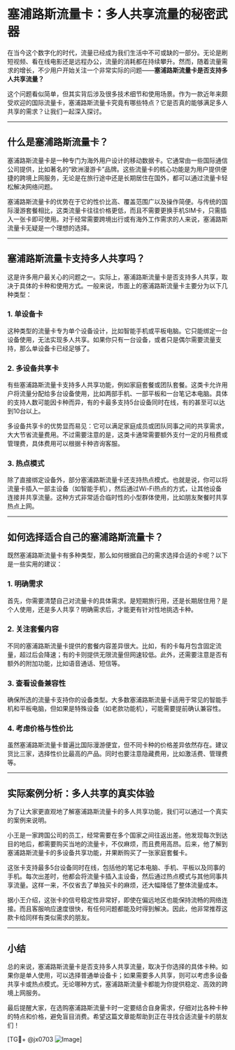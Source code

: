 # 塞浦路斯流量卡：多人共享流量的秘密武器

在当今这个数字化的时代，流量已经成为我们生活中不可或缺的一部分。无论是刷短视频、看在线电影还是远程办公，流量的消耗都在持续攀升。然而，随着流量需求的增长，不少用户开始关注一个非常实际的问题——**塞浦路斯流量卡是否支持多人共享流量？**

这个问题看似简单，但其实背后涉及很多技术细节和使用场景。作为一款近年来颇受欢迎的国际流量卡，塞浦路斯流量卡究竟有哪些特点？它是否真的能够满足多人共享的需求？让我们一起深入探讨。

---

## 什么是塞浦路斯流量卡？

塞浦路斯流量卡是一种专门为海外用户设计的移动数据卡。它通常由一些国际通信公司提供，比如著名的“欧洲漫游卡”品牌。这些流量卡的核心功能是为用户提供便捷的跨境上网服务，无论是在旅行途中还是长期居住在国外，都可以通过流量卡轻松解决网络问题。

塞浦路斯流量卡的优势在于它的性价比高、覆盖范围广以及操作简便。与传统的国际漫游套餐相比，这类流量卡往往价格更低，而且不需要更换手机SIM卡，只需插入一张卡即可使用。对于经常需要跨境出行或有海外工作需求的人来说，塞浦路斯流量卡无疑是一个理想的选择。

---

## 塞浦路斯流量卡支持多人共享吗？

这是许多用户最关心的问题之一。实际上，塞浦路斯流量卡是否支持多人共享，取决于具体的卡种和使用方式。一般来说，市面上的塞浦路斯流量卡主要分为以下几种类型：

### 1. **单设备卡**
这种类型的流量卡专为单个设备设计，比如智能手机或平板电脑。它只能绑定一台设备使用，无法实现多人共享。如果你只有一台设备，或者只是偶尔需要流量支持，那么单设备卡已经足够了。

### 2. **多设备共享卡**
有些塞浦路斯流量卡支持多人共享功能，例如家庭套餐或团队套餐。这类卡允许用户将流量分配给多台设备使用，比如两部手机、一部平板和一台笔记本电脑。具体的支持人数可能因卡种而异，有的卡最多支持5台设备同时在线，有的甚至可以达到10台以上。

多设备共享卡的优势显而易见：它可以满足家庭成员或团队同事之间的共享需求，大大节省流量费用。不过需要注意的是，这类卡通常需要额外支付一定的月租费或管理费，具体费用可以根据卡种咨询客服。

### 3. **热点模式**
除了直接绑定设备外，部分塞浦路斯流量卡还支持热点模式。也就是说，你可以将流量卡插入一部主设备（如智能手机），然后通过Wi-Fi热点的方式，让其他设备连接并共享流量。这种方式非常适合临时性的小型群体使用，比如朋友聚餐时共享热点上网。

---

## 如何选择适合自己的塞浦路斯流量卡？

既然塞浦路斯流量卡有多种类型，那么如何根据自己的需求选择合适的卡呢？以下是一些实用的建议：

### 1. **明确需求**
首先，你需要清楚自己对流量卡的具体需求。是短期旅行用，还是长期居住用？是个人使用，还是多人共享？明确需求后，才能更有针对性地挑选卡种。

### 2. **关注套餐内容**
不同的塞浦路斯流量卡提供的套餐内容差异很大。比如，有的卡每月包含固定流量，超过后会降速；有的卡则提供无限流量但网速较低。此外，还需要注意是否有额外的附加功能，比如语音通话、短信等。

### 3. **查看设备兼容性**
确保所选的流量卡支持你的设备类型。大多数塞浦路斯流量卡适用于常见的智能手机和平板电脑，但如果是特殊设备（如老款功能机），可能需要提前确认兼容性。

### 4. **考虑价格与性价比**
虽然塞浦路斯流量卡普遍比国际漫游便宜，但不同卡种的价格差异依然存在。建议货比三家，选择性价比最高的产品。同时也要注意隐藏费用，比如激活费、管理费等。

---

## 实际案例分析：多人共享的真实体验

为了让大家更直观地了解塞浦路斯流量卡的多人共享功能，我们可以通过一个真实的案例来说明。

小王是一家跨国公司的员工，经常需要在多个国家之间往返出差。他发现每次到达目的地后，都需要购买当地的流量卡，不仅麻烦，而且费用高昂。后来，他了解到塞浦路斯流量卡的多设备共享功能，并果断购买了一张家庭套餐卡。

这张卡支持最多5台设备同时在线，包括他的笔记本电脑、手机、平板以及同事的手机。每次出差时，他都会将流量卡插入主设备，然后通过热点模式与其他同事共享流量。这样一来，不仅省去了单独买卡的麻烦，还大幅降低了整体流量成本。

据小王介绍，这张卡的信号稳定性非常好，即使在偏远地区也能保持流畅的网络连接。而且客服响应速度很快，有任何问题都能及时得到解决。因此，他非常推荐这款卡给同样有类似需求的朋友。

---

## 小结

总的来说，塞浦路斯流量卡是否支持多人共享流量，取决于你选择的具体卡种。如果你是单人使用，可以选择普通单设备卡；如果需要多人共享，则可以考虑多设备共享卡或热点模式。无论哪种方式，塞浦路斯流量卡都能为你提供稳定、高效的跨境上网服务。

最后提醒大家，在选购塞浦路斯流量卡时一定要结合自身需求，仔细对比各种卡种的特点和价格，避免盲目消费。希望这篇文章能帮助到正在寻找合适流量卡的朋友们！

[TG💪+ @jx0703 ![Image](https://github.com/user-attachments/assets/dbca1d08-cadb-493c-b0ec-ad6f7a83f270)]